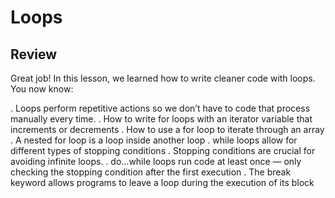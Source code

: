 # Loops

## Review
Great job! In this lesson, we learned how to write cleaner code with loops. You now know:

. Loops perform repetitive actions so we don’t have to code that process manually every time.
. How to write for loops with an iterator variable that increments or decrements
. How to use a for loop to iterate through an array
. A nested for loop is a loop inside another loop
. while loops allow for different types of stopping conditions
. Stopping conditions are crucial for avoiding infinite loops.
. do...while loops run code at least once — only checking the stopping condition after the first execution
. The break keyword allows programs to leave a loop during the execution of its block